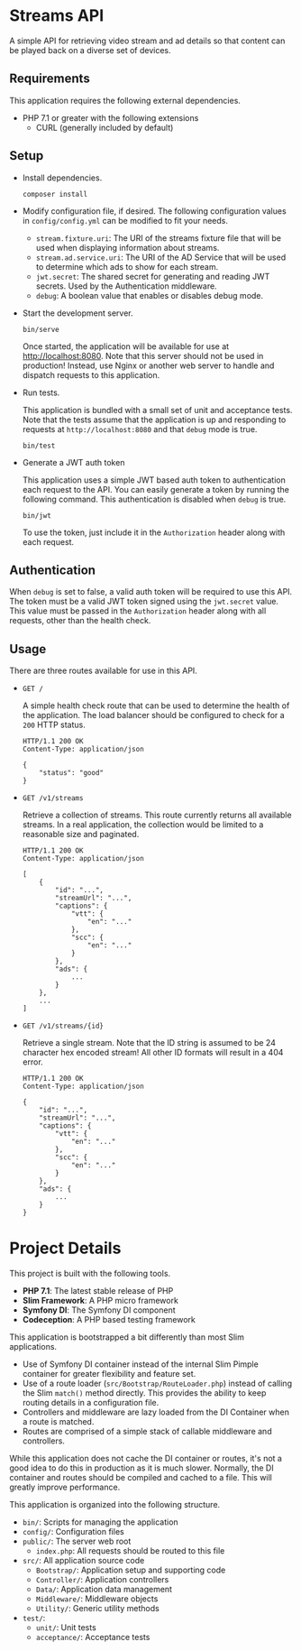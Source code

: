 Streams API
===========

A simple API for retrieving video stream and ad details so that content
can be played back on a diverse set of devices.

## Requirements

This application requires the following external dependencies.

- PHP 7.1 or greater with the following extensions
    - CURL (generally included by default)

## Setup

- Install dependencies.

    ```
    composer install
    ```

- Modify configuration file, if desired. The following configuration values in `config/config.yml` can be modified to fit your needs.

    - `stream.fixture.uri`: The URI of the streams fixture file that will be used when displaying information about streams.
    - `stream.ad.service.uri`: The URI of the AD Service that will be used to determine which ads to show for each stream.
    - `jwt.secret`: The shared secret for generating and reading JWT secrets. Used by the Authentication middleware.
    - `debug`: A boolean value that enables or disables debug mode.

- Start the development server.

    ```
    bin/serve
    ```

    Once started, the application will be available for use at [http://localhost:8080](http://localhost:8080). Note that this server should not be used in production! Instead, use Nginx or another web server to handle and dispatch requests to this application.

- Run tests.

    This application is bundled with a small set of unit and acceptance tests. Note that the tests assume that the application is up and responding to requests at `http://localhost:8080` and that `debug` mode is true.

    ```
    bin/test
    ```

- Generate a JWT auth token

    This application uses a simple JWT based auth token to authentication each request to the API. You can easily generate a token by running the following command. This authentication is disabled when `debug` is true.

    ```
    bin/jwt
    ```

    To use the token, just include it in the `Authorization` header along with each request.

## Authentication

When `debug` is set to false, a valid auth token will be required to use this API. The token must be a valid JWT token signed using the `jwt.secret`  value. This value must be passed in the `Authorization` header along with all requests, other than the health check.

## Usage

There are three routes available for use in this API.


- `GET /`

    A simple health check route that can be used to determine the health
    of the application. The load balancer should be configured to check
    for a `200` HTTP status.

    ```
    HTTP/1.1 200 OK
    Content-Type: application/json

    {
        "status": "good"
    }
    ```

- `GET /v1/streams`

    Retrieve a collection of streams. This route currently returns all available streams. In a real application, the collection would be limited to a reasonable size and paginated.

    ```
    HTTP/1.1 200 OK
    Content-Type: application/json

    [
        {
            "id": "...",
            "streamUrl": "...",
            "captions": {
                "vtt": {
                    "en": "..."
                },
                "scc": {
                    "en": "..."
                }
            },
            "ads": {
                ...
            }
        },
        ...
    ]
    ```

- `GET /v1/streams/{id}`

    Retrieve a single stream. Note that the ID string is assumed to be 24 character hex encoded stream! All other ID formats will result in a 404 error.

    ```
    HTTP/1.1 200 OK
    Content-Type: application/json

    {
        "id": "...",
        "streamUrl": "...",
        "captions": {
            "vtt": {
                "en": "..."
            },
            "scc": {
                "en": "..."
            }
        },
        "ads": {
            ...
        }
    }
    ```

# Project Details

This project is built with the following tools.

- **PHP 7.1**: The latest stable release of PHP
- **Slim Framework**: A PHP micro framework
- **Symfony DI**: The Symfony DI component
- **Codeception**: A PHP based testing framework

This application is bootstrapped a bit differently than most Slim applications.

- Use of Symfony DI container instead of the internal Slim Pimple container for greater flexibility and feature set.
- Use of a route loader (`src/Bootstrap/RouteLoader.php`) instead of calling the Slim `match()` method directly. This provides the ability to keep routing details in a configuration file.
- Controllers and middleware are lazy loaded from the DI Container when a route is matched.
- Routes are comprised of a simple stack of callable middleware and controllers.

While this application does not cache the DI container or routes, it's not a good idea to do this in production as it is much slower. Normally, the DI container and routes should be compiled and cached to a file. This will greatly improve performance.

This application is organized into the following structure.

- `bin/`: Scripts for managing the application
- `config/`: Configuration files
- `public/`: The server web root
    - `index.php`: All requests should be routed to this file
- `src/`: All application source code
    - `Bootstrap/`: Application setup and supporting code
    - `Controller/`: Application controllers
    - `Data/`: Application data management
    - `Middleware/`: Middleware objects
    - `Utility/`: Generic utility methods
- `test/`:
    - `unit/`: Unit tests
    - `acceptance/`: Acceptance tests

